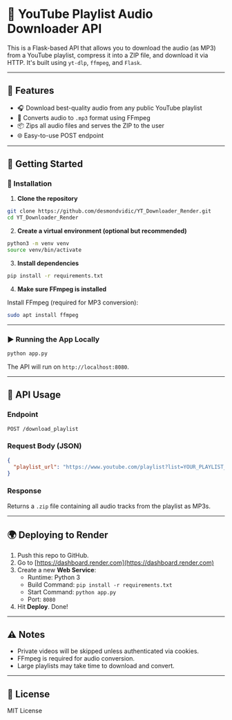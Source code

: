 
# 🎵 YouTube Playlist Audio Downloader API

This is a Flask-based API that allows you to download the audio (as MP3) from a YouTube playlist, compress it into a ZIP file, and download it via HTTP. It's built using `yt-dlp`, `ffmpeg`, and `Flask`.

---

## 🔧 Features

- 🎧 Download best-quality audio from any public YouTube playlist
- 💾 Converts audio to `.mp3` format using FFmpeg
- 📦 Zips all audio files and serves the ZIP to the user
- 🌐 Easy-to-use POST endpoint

---

## 🚀 Getting Started

### 🔨 Installation

1. **Clone the repository**

```bash
git clone https://github.com/desmondvidic/YT_Downloader_Render.git
cd YT_Downloader_Render
```

2. **Create a virtual environment (optional but recommended)**

```bash
python3 -m venv venv
source venv/bin/activate
```

3. **Install dependencies**

```bash
pip install -r requirements.txt
```

4. **Make sure FFmpeg is installed**

Install FFmpeg (required for MP3 conversion):

```bash
sudo apt install ffmpeg
```

---

### ▶️ Running the App Locally

```bash
python app.py
```

The API will run on `http://localhost:8080`.

---

## 🧪 API Usage

### Endpoint

```
POST /download_playlist
```

### Request Body (JSON)

```json
{
  "playlist_url": "https://www.youtube.com/playlist?list=YOUR_PLAYLIST_ID"
}
```

### Response

Returns a `.zip` file containing all audio tracks from the playlist as MP3s.

---

## 🌍 Deploying to Render

1. Push this repo to GitHub.
2. Go to [https://dashboard.render.com](https://dashboard.render.com)
3. Create a new **Web Service**:
   - Runtime: Python 3
   - Build Command: `pip install -r requirements.txt`
   - Start Command: `python app.py`
   - Port: `8080`
4. Hit **Deploy**. Done!

---

## ⚠️ Notes

- Private videos will be skipped unless authenticated via cookies.
- FFmpeg is required for audio conversion.
- Large playlists may take time to download and convert.

---

## 📜 License

MIT License
